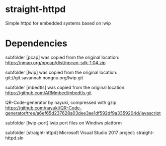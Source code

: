 # straight-httpd

Simple httpd for embedded systems based on lwip

# Dependencies

subfolder [pcap] was copied from the original location: 
	https://nmap.org/npcap/dist/npcap-sdk-1.04.zip

subfolder [lwip] was copied from the original location: 
	git://git.savannah.nongnu.org/lwip.git
	
subfolder [mbedtls] was copied from the original location: 
	https://github.com/ARMmbed/mbedtls.git	

QR-Code-generator by nayuki, compressed with gzip
    https://github.com/nayuki/QR-Code-generator/tree/a6ef65d237628a03dee3ae1df592df9a3359204d/javascript

subfolder [lwip-port] lwip port files on Windiws platform

subfolder [straight-httpd] Microsoft Visual Studio 2017 project: straight-httpd.sln

